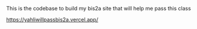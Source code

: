 This is the codebase to build my bis2a site that will help me pass this class

https://yahliwillpassbis2a.vercel.app/

